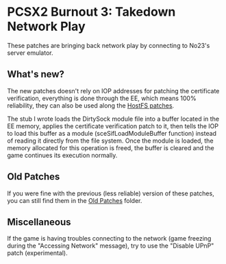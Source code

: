 # PCSX2 Burnout 3: Takedown Network Play

These patches are bringing back network play by connecting to No23's server emulator.

## What's new?

The new patches doesn't rely on IOP addresses for patching the certificate verification, everything is done through the EE, which means 100% reliability, they can also be used along the [HostFS patches](https://github.com/Nahelam/PCSX2-HostFS-Patches/tree/main/Criterion%20Games).

The stub I wrote loads the DirtySock module file into a buffer located in the EE memory, applies the certificate verification patch to it, then tells the IOP to load this buffer as a module (sceSifLoadModuleBuffer function) instead of reading it directly from the file system. Once the module is loaded, the memory allocated for this operation is freed, the buffer is cleared and the game continues its execution normally.

## Old Patches

If you were fine with the previous (less reliable) version of these patches, you can still find them in the [Old Patches](https://github.com/Nahelam/PCSX2-Burnout-Mods/tree/main/Burnout%203%20Takedown/Network%20Play/Old%20Patches) folder.

## Miscellaneous

If the game is having troubles connecting to the network (game freezing during the "Accessing Network" message), try to use the "Disable UPnP" patch (experimental).
